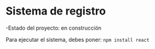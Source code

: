 <h1>Sistema de registro</h1>
 
 -Estado del proyecto: en construcción
 
Para ejecutar el sistema, debes poner:
```npm install react```
